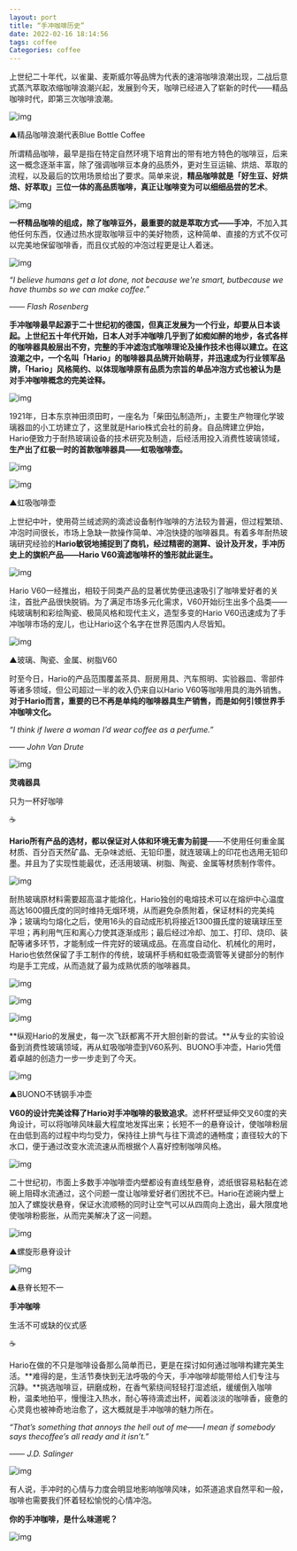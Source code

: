 ```yaml
---
layout: port
title: “手冲咖啡历史”
date: 2022-02-16 18:14:56
tags: coffee
Categories: coffee
---
```





上世纪二十年代，以雀巢、麦斯威尔等品牌为代表的速溶咖啡浪潮出现，二战后意式蒸汽萃取浓缩咖啡浪潮兴起，发展到今天，咖啡已经进入了崭新的时代——精品咖啡时代，即第三次咖啡浪潮。 <!--more-->

![img](https://pic2.zhimg.com/80/v2-8a1192a11112791b6f97a41930319cb1_720w.jpg)



▲精品咖啡浪潮代表Blue Bottle Coffee



所谓精品咖啡，最早是指在特定自然环境下培育出的带有地方特色的咖啡豆，后来这一概念逐渐丰富，除了强调咖啡豆本身的品质外，更对生豆运输、烘焙、萃取的流程，以及最后的饮用场景给出了要求。简单来说，**精品咖啡就是「好生豆、好烘焙、好萃取」三位一体的高品质咖啡，真正让咖啡变为可以细细品尝的艺术**。





![img](https://pic2.zhimg.com/80/v2-b86624246827c3426ca426ab8c682591_720w.jpg)





**一杯精品咖啡的组成，除了咖啡豆外，最重要的就是萃取方式——手冲**，不加入其他任何东西，仅通过热水提取咖啡豆中的美好物质，这种简单、直接的方式不仅可以完美地保留咖啡香，而且仪式般的冲泡过程更是让人着迷。





![img](https://pic3.zhimg.com/80/v2-5e48c1e3cc86395444e84f28911b13ba_720w.jpg)





*“I believe humans get a lot done, not because we're smart, butbecause we have thumbs so we can make coffee.”*

*—— Flash Rosenberg*



**手冲咖啡最早起源于二十世纪初的德国，但真正发展为一个行业，却要从日本谈起。**上世纪五十年代开始，日本人对手冲咖啡几乎到了如痴如醉的地步，各式各样的咖啡器具般层出不穷，完整的手冲滤泡式咖啡理论及操作技术也得以建立。在这浪潮之中，一个名叫「Hario」的咖啡器具品牌开始萌芽，并迅速成为行业领军品牌，**「Hario」风格简约、以体现咖啡原有品质为宗旨的单品冲泡方式也被认为是对手冲咖啡概念的完美诠释。**





![img](https://pic3.zhimg.com/80/v2-3fb5502fd668d66693c63fe7d3b1593a_720w.jpg)





1921年，日本东京神田须田町，一座名为「柴田弘制造所」，主要生产物理化学玻璃器皿的小工坊建立了，这里就是Hario株式会社的前身。自品牌建立伊始，Hario便致力于耐热玻璃设备的技术研究及制造，后经活用投入消费性玻璃领域，**生产出了红极一时的首款咖啡器具——虹吸咖啡壶。**





![img](https://pic2.zhimg.com/80/v2-4b4c30eefa434091e131d98aa21e2701_720w.jpg)







![img](https://pic2.zhimg.com/80/v2-a844bef8937477c844863ee8f257b4fd_720w.jpg)



▲虹吸咖啡壶





上世纪中叶，使用荷兰绒滤网的滴滤设备制作咖啡的方法较为普遍，但过程繁琐、冲泡时间很长，市场上急缺一款操作简单、冲泡快捷的咖啡器具。有着多年耐热玻璃研究经验的**Hario敏锐地捕捉到了商机，经过精密的测算、设计及开发，手冲历史上的旗帜产品——Hario V60滴滤咖啡杯的雏形就此诞生。**







![img](https://pic3.zhimg.com/80/v2-1ae1b06ba2794807516fb5bc3873b46a_720w.jpg)







Hario V60一经推出，相较于同类产品的显著优势便迅速吸引了咖啡爱好者的关注，首批产品很快脱销。为了满足市场多元化需求，V60开始衍生出多个品类——纯玻璃制和彩绘陶瓷、极简风格和现代主义，造型多变的Hario V60迅速成为了手冲咖啡市场的宠儿，也让Hario这个名字在世界范围内人尽皆知。





![img](https://pic3.zhimg.com/80/v2-3d0b3ebc98a136cc050c951526745442_720w.jpg)



▲玻璃、陶瓷、金属、树脂V60



时至今日，Hario的产品范围覆盖茶具、厨房用具、汽车照明、实验器皿、零部件等诸多领域，但公司超过一半的收入仍来自以Hario V60等咖啡用具的海外销售。**对于Hario而言，重要的已不再是单纯的咖啡器具生产销售，而是如何引领世界手冲咖啡文化。**





*“I think if Iwere a woman I’d wear coffee as a perfume.”*

*—— John Van Drute*





![img](https://pic2.zhimg.com/80/v2-e304e46e0ba2ce087eb409d6ad1f49b5_720w.jpg)





**灵魂器具**

只为一杯好咖啡



☕️



**Hario所有产品的选材，都以保证对人体和环境无害为前提**——不使用任何重金属材质、百分百天然矿晶、无杂味滤纸、无铅印墨，就连玻璃上的印花也选用无铅印墨。并且为了实现性能最优，还活用玻璃、树脂、陶瓷、金属等材质制作零件。







![img](https://pic2.zhimg.com/80/v2-1e1a0c88c982ba526a7ec2f7957f8259_720w.jpg)





耐热玻璃原材料需要超高温才能熔化，Hario独创的电熔技术可以在熔炉中心温度高达1600摄氏度的同时维持无烟环境，从而避免杂质附着，保证材料的完美纯净；玻璃均匀熔化之后，使用16头的自动成形机将接近1300摄氏度的玻璃球压至平坦；再利用气压和离心力使其逐渐成形；最后经过冷却、加工、打印、烧印、装配等诸多环节，才能制成一件完好的玻璃成品。在高度自动化、机械化的用时，Hario也依然保留了手工制作的传统，玻璃杯手柄和虹吸壶滴管等关键部分的制作均是手工完成，从而造就了最为成熟优质的咖啡器具。





![img](https://pic4.zhimg.com/80/v2-080c5c4467cc3cdb240104e18daa5a6b_720w.jpg)





![img](https://pic2.zhimg.com/80/v2-f47f94087f1e8909e5527fc44ca7aea5_720w.jpg)





![img](https://pic3.zhimg.com/80/v2-cfab21c6b0511b7b375f39075dbaecde_720w.jpg)





**纵观Hario的发展史，每一次飞跃都离不开大胆创新的尝试。**从专业的实验设备到消费性玻璃领域，再从虹吸咖啡壶到V60系列、BUONO手冲壶，Hario凭借着卓越的创造力一步一步走到了今天。





![img](https://pic4.zhimg.com/80/v2-beb3b8b04ecb6a9bda63ec2bad9ef9a3_720w.jpg)



▲BUONO不锈钢手冲壶



**V60的设计完美诠释了Hario对手冲咖啡的极致追求**。滤杯杯壁延伸交叉60度的夹角设计，可以将咖啡风味最大程度地发挥出来；长短不一的悬脊设计，使咖啡粉层在由低到高的过程中均匀受力，保持往上排气与往下滴滤的通畅度；直径较大的下水口，便于通过改变水流流速从而根据个人喜好控制咖啡风格。





![img](https://pic2.zhimg.com/80/v2-c8635567ccd3aa2a646ab7bb21d88aa5_720w.jpg)







二十世纪初，市面上多数手冲咖啡壶内壁都设有直线型悬脊，滤纸很容易粘黏在滤碗上阻碍水流通过，这个问题一度让咖啡爱好者们困扰不已。Hario在滤碗内壁上加入了螺旋状悬脊，保证水流顺畅的同时让空气可以从四周向上逸出，最大限度地使咖啡粉膨胀，从而完美解决了这一问题。







![img](https://pic2.zhimg.com/80/v2-0331b310fa27a17a830aac90476b8b2d_720w.jpg)



▲螺旋形悬脊设计





![img](https://pic2.zhimg.com/80/v2-ddea09cbf76e42468a4c70e4629323fd_720w.jpg)



▲悬脊长短不一





**手冲咖啡**

生活不可或缺的仪式感



☕️



Hario在做的不只是咖啡设备那么简单而已，更是在探讨如何通过咖啡构建完美生活。**难得的是，生活节奏快到无法呼吸的今天，手冲咖啡却能带给人们专注与沉静。**挑选咖啡豆，研磨成粉，在香气萦绕间轻轻打湿滤纸，缓缓倒入咖啡粉，温柔地拍平，慢慢注入热水，耐心等待滴滤出杯，闻着淡淡的咖啡香，疲惫的心灵竟也被神奇地治愈了，这大概就是手冲咖啡的魅力所在。



*“That’s something that annoys the hell out of me——I mean if somebody says thecoffee’s all ready and it isn’t.”*

*—— J.D. Salinger*





![img](https://pic2.zhimg.com/v2-0022c99aed843a5accd015a86b62abf9_b.jpg)







有人说，手冲时的心情与力度会明显地影响咖啡风味，如茶道追求自然平和一般，咖啡也需要我们怀着轻松愉悦的心情冲泡。





**你的手冲咖啡，是什么味道呢？**





![img](https://pic3.zhimg.com/v2-ac74dab9f9d1321f9604d4e44b853e66_b.jpg)